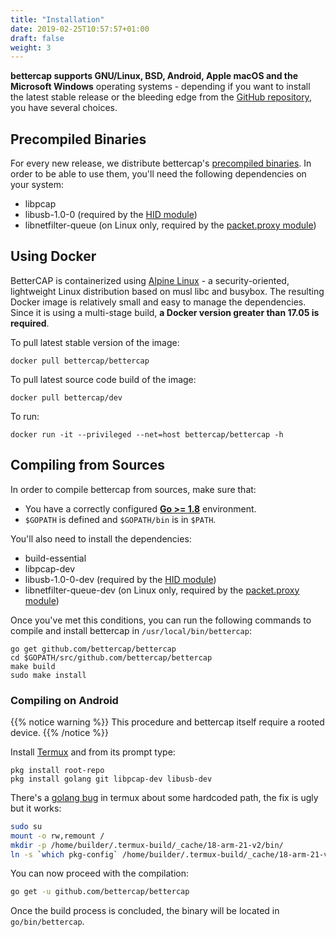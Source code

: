 ```yaml
---
title: "Installation"
date: 2019-02-25T10:57:57+01:00
draft: false
weight: 3
---
```


**bettercap supports GNU/Linux, BSD, Android, Apple macOS and the Microsoft Windows** operating systems - depending if you want to install the latest stable release or the bleeding edge from the [GitHub repository](https://github.com/bettercap/bettercap), you have several choices.

## Precompiled Binaries

For every new release, we distribute bettercap's [precompiled binaries](https://github.com/bettercap/bettercap/releases). In order to be able to use them, you'll need the following dependencies on your system:

* libpcap
* libusb-1.0-0 (required by the [HID module](/modules/hid/))
* libnetfilter-queue (on Linux only, required by the [packet.proxy module](/modules/ethernet/proxies/packet.proxy/))

## Using Docker

BetterCAP is containerized using [Alpine Linux](https://alpinelinux.org/) -  a security-oriented, lightweight Linux distribution based on musl libc and busybox. The resulting Docker image is relatively small and easy to manage the dependencies. Since it is using a multi-stage build, **a Docker version greater than 17.05 is required**.

To pull latest stable version of the image:

    docker pull bettercap/bettercap

To pull latest source code build of the image:

    docker pull bettercap/dev

To run:

    docker run -it --privileged --net=host bettercap/bettercap -h

## Compiling from Sources

In order to compile bettercap from sources, make sure that:

* You have a correctly configured **[Go >= 1.8](https://golang.org/doc/install)** environment.
* `$GOPATH` is defined and `$GOPATH/bin` is in `$PATH`.

You'll also need to install the dependencies:

* build-essential
* libpcap-dev
* libusb-1.0-0-dev (required by the [HID module](/modules/hid/))
* libnetfilter-queue-dev (on Linux only, required by the [packet.proxy module](/modules/ethernet/proxies/packet.proxy/))

Once you've met this conditions, you can run the following commands to compile and install bettercap in `/usr/local/bin/bettercap`:

    go get github.com/bettercap/bettercap
    cd $GOPATH/src/github.com/bettercap/bettercap
    make build 
    sudo make install

### Compiling on Android

{{% notice warning %}}
This procedure and bettercap itself require a rooted device.
{{% /notice %}}

Install [Termux](https://termux.com/) and from its prompt type:

```
pkg install root-repo
pkg install golang git libpcap-dev libusb-dev
```

There's a [golang bug](https://github.com/bettercap/bettercap/issues/486) in termux about some hardcoded path, the fix is ugly but it works:

```sh
sudo su
mount -o rw,remount /
mkdir -p /home/builder/.termux-build/_cache/18-arm-21-v2/bin/
ln -s `which pkg-config` /home/builder/.termux-build/_cache/18-arm-21-v2/bin/arm-linux-androideabi-pkg-config
```

You can now proceed with the compilation:

```sh
go get -u github.com/bettercap/bettercap
```

Once the build process is concluded, the binary will be located in `go/bin/bettercap`.
